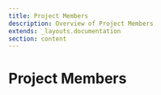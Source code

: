 ```yaml
---
title: Project Members
description: Overview of Project Members
extends: _layouts.documentation
section: content
---
```


# Project Members